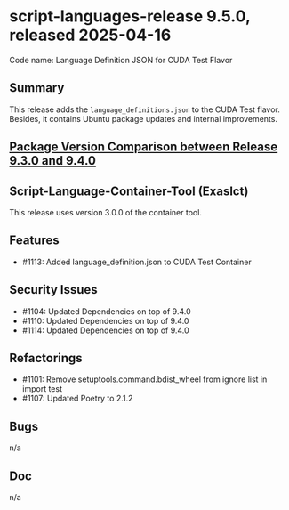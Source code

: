 # script-languages-release 9.5.0, released 2025-04-16

Code name: Language Definition JSON for CUDA Test Flavor

## Summary

This release adds the `language_definitions.json` to the CUDA Test flavor. Besides, it contains Ubuntu package updates and internal improvements.

## [Package Version Comparison between Release 9.3.0 and 9.4.0](package_diffs/9.4.0/README.md)

## Script-Language-Container-Tool (Exaslct)

This release uses version 3.0.0 of the container tool.

## Features

 - #1113: Added language_definition.json to CUDA Test Container

## Security Issues

 - #1104: Updated Dependencies on top of 9.4.0
 - #1110: Updated Dependencies on top of 9.4.0
 - #1114: Updated Dependencies on top of 9.4.0

## Refactorings

 - #1101: Remove setuptools.command.bdist_wheel from ignore list in import test
 - #1107: Updated Poetry to 2.1.2

## Bugs

n/a

## Doc

n/a
